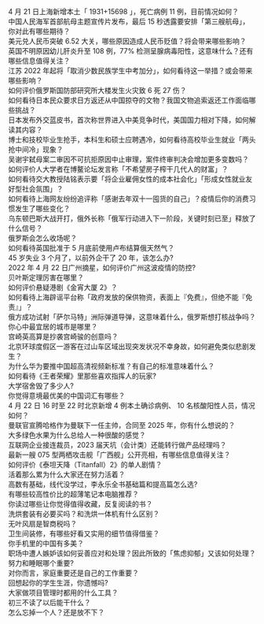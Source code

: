 4 月 21 日上海新增本土「 1931+15698 」，死亡病例 11 例，目前情况如何？  
中国人民海军首部航母主题宣传片发布，最后 15 秒透露要安排「第三艘航母」，你对此有哪些期待？  
美元兑人民币突破 6.52 大关，哪些原因造成人民币贬值？将会带来哪些影响？  
英国不明原因幼儿肝炎升至 108 例，77% 检测呈腺病毒阳性，这意味什么？还有哪些信息值得关注？  
江苏 2022 年起将「取消少数民族学生中考加分」，如何看待这一举措？或会带来哪些影响？  
如何评价俄罗斯国防部研究所大楼发生火灾致 6 死 27 伤？  
如何看待日本民众要求日方返还从中国掠夺的文物？我国文物追索返还工作面临哪些挑战？  
日本发布外交蓝皮书，首次称世界进入中美竞争时代，美国国力相对下降，如何解读其内容？  
博士和技校毕业生抢手，本科生和硕士应聘遇冷，如何看待高校毕业生就业「两头抢中间冷」现象？  
吴谢宇弑母案二审因不可抗拒原因中止审理，案件终审判决会增加更多变数吗？  
如何评价人大学者在博鳌论坛发言称「不希望房子榨干几代人的财富」？  
如何看待交大教授陆铭表示要「将企业雇佣女性的成本社会化」「形成女性就业友好型社会氛围」？  
如何看待上海网友纷纷追评称「感谢去年双十一囤货的自己」？疫情后你的消费习惯发生了哪些变化？  
乌东顿巴斯大战开打，俄外长称「俄军行动进入下一阶段，关键时刻已至」释放了什么信号？  
俄罗斯会怎么收场呢？  
如何看待英国批准于 5 月底前使用卢布结算俄天然气？  
45 岁失业 3 个月了，以前外企干了 20 年，该怎么办?  
2022 年 4 月 22 日广州摘星，如何评价广州这波疫情的防控?  
贝叶斯定理厉害在哪里？  
如何评价悬疑港剧《金宵大厦 2》？  
如何看待上海辟谣平台称「政府发放的保供物资，表面上『免费』，但绝不能『免责』」？  
俄方成功试射「萨尔马特」洲际弹道导弹，这意味着什么，俄罗斯想打核战争吗？  
你心中最宜居的城市是哪里？  
宫崎英高算是抄袭宫崎骏的创意吗？  
北京环球度假区一游客在过山车区域出现突发状况不幸身故，如何避免类似悲剧发生？  
为什么华为要推中国超高清视频新标准？有自己的标准意味着什么？  
如何看待《王者荣耀》里那些喜欢指挥人的玩家?  
大学宿舍毁了多少人?  
你觉得意境最优美的中国词汇有哪些？  
4 月 22 日 16 时至 22 时北京新增 4 例本土确诊病例、 10 名核酸阳性人员，情况如何？  
曼联官宣腾哈格作为曼联下一任主帅，合同至 2025 年，你有什么想说的？  
大多绿色水果为什么总给人一种很酸的感觉？  
互联网企业接连裁员，2023 届天坑（会计类）还能转行做产品经理吗？  
最新一艘 075 型两栖攻击舰「广西舰」公开亮相，有哪些信息值得关注？  
如何评价《泰坦天降（Titanfall）2》的单人剧情？  
活着那么累为什么大家还在努力活着？  
高数有基础，线代没学过，李永乐全书基础篇和提高篇怎么选?  
有哪些较高性价比的超薄笔记本电脑推荐？  
你读过哪些让你觉得值得收藏，反复阅读的书？  
洗烘套装有必要买吗？和洗烘一体机有什么区别？  
无叶风扇是智商税吗？  
卫生间装修，有哪些好看又实用的细节值得借鉴？  
你手机里的中国有多美？  
职场中遭人嫉妒该如何妥善应对和处理？因此所致的「焦虑抑郁」又该如何处理？  
努力和睡眠哪个重要?  
对你而言，家庭重要还是自己的工作重要？  
回想起你的学生生涯，你遗憾吗?  
大家做项目管理时都用的什么工具？  
初三不读了以后能干什么？  
怎么忘掉一个人？还是放不下？  
